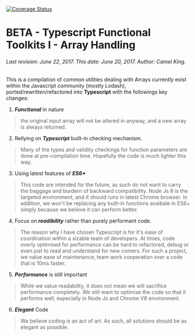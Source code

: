 [![Coverage Status](https://coveralls.io/repos/github/CamelKing/beta/badge.svg?branch=master)](https://coveralls.io/github/CamelKing/beta?branch=master)

# BETA - Typescript Functional Toolkits I - Array Handling

###### Last revision: June 22, 2017.  This date: June 20, 2017.  Author: Camel King.

This is a compilation of common utilities dealing with Arrays currently exist within the Javascript community (mostly Lodash), ported/rewritten/refactored into **Typescript** with the followings key changes:

1. ***Functional*** in nature
> the original input array will not be altered in anyway, and a new array is always returned.

2. Rellying on ***Typescript*** built-in checking mechanism. 
> Many of the types and validity checkings for function parameters are done at pre-compilation time. Hopefully the code is much lighter this way.

3. Using latest features of ***ES6+*** 
> This code are intended for the future, as such do not want to carry the baggage and burdern of backward compatibility. Node Js 8 is the targeted environment, and it should runs in latest Chrome browser.
> In addition, we won't be replacing any built-in functions avaibale in ES6+ simply because we believe it can perform better.

4. Focus on ***readibility*** rather than purely performant code.
> The reason why I have chosen Typescript is for it's ease of coordination within a sizable team of developers. At times, code overly optimised for performance can be hard to refactored, debug or even just to read and understand for new comers. For such a project, we value ease of maintenance, team work cooperation over a code that is 10ms faster.

5. ***Performance*** is still important
> While we value readability, it does not mean we will sacrifice performance completely. We still want to optimise the code so that it performs well, especially in Node Js and Chrome V8 environment. 

6. ***Elegant*** Code
> We believe coding is an act of art. As such, all solutions should be as elegant as possible.

